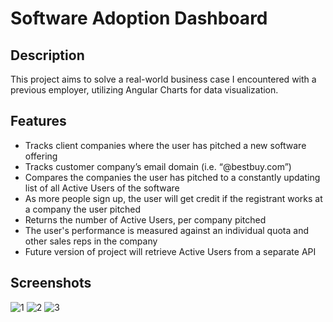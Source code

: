 # Software Adoption Dashboard

## Description
This project aims to solve a real-world business case I encountered with a previous employer, utilizing Angular Charts for data visualization.
## Features
* Tracks client companies where the user has pitched a new software offering
* Tracks customer company’s email domain (i.e. “@bestbuy.com”)
* Compares the companies the user has pitched to a constantly updating list of all Active Users of the software
* As more people sign up, the user will get credit if the registrant works at a company the user pitched
* Returns the number of Active Users, per company pitched
* The user's performance is measured against an individual quota and other sales reps in the company
* Future version of project will retrieve Active Users from a separate API
## Screenshots
![1](https://user-images.githubusercontent.com/17347927/27469509-88ac908a-57b5-11e7-97ad-0e9c52385f91.JPG)
![2](https://user-images.githubusercontent.com/17347927/27469513-8e3644a6-57b5-11e7-9595-6a17df21cce5.JPG)
![3](https://user-images.githubusercontent.com/17347927/27469517-940d447e-57b5-11e7-9208-a2c3255266f7.JPG)
